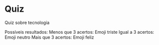 # Quiz

Quiz sobre tecnologia

Possíveis resultados:
Menos que 3 acertos: Emoji triste
Igual a 3 acertos: Emoji neutro
Mais que 3 acertos: Emoji feliz
